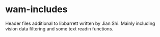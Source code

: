 wam-includes
============

Header files additional to libbarrett written by Jian Shi. Mainly including vision data filtering and some text readin functions. 
